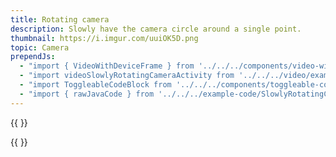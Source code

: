 ```yaml
---
title: Rotating camera
description: Slowly have the camera circle around a single point.
thumbnail: https://i.imgur.com/uuiOK5D.png
topic: Camera
prependJs:
  - "import { VideoWithDeviceFrame } from '../../../components/video-with-device-frame'"
  - "import videoSlowlyRotatingCameraActivity from '../../../video/example-slowly-rotating-camera-activity.mp4'"
  - "import ToggleableCodeBlock from '../../../components/toggleable-code-block'"
  - "import { rawJavaCode } from '../../../example-code/SlowlyRotatingCameraActivity.js'"
---
```


{{
  <VideoWithDeviceFrame 
    videoFile={videoSlowlyRotatingCameraActivity}
    rotation="horizontal"
    device="pixel-2"
  />
}}

<!-- Any notes about this example would go here.  -->

{{
  <ToggleableCodeBlock 
    java={rawJavaCode}
  />
}}